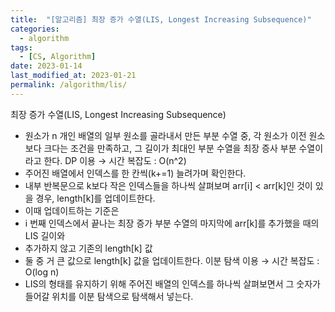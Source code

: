 ```yaml
---
title:  "[알고리즘] 최장 증가 수열(LIS, Longest Increasing Subsequence)"
categories:
  - algorithm
tags:
  - [CS, Algorithm]
date: 2023-01-14
last_modified_at: 2023-01-21
permalink: /algorithm/lis/
---
```


최장 증가 수열(LIS, Longest Increasing Subsequence)
* 원소가 n 개인 배열의 일부 원소를 골라내서 만든 부분 수열 중, 각 원소가 이전 원소보다 크다는 조건을 만족하고, 그 길이가 최대인 부분 수열을 최장 증사 부분 수열이라고 한다.
DP 이용 → 시간 복잡도 : O(n^2)
* 주어진 배열에서 인덱스를 한 칸씩(k+=1) 늘려가며 확인한다.
* 내부 반복문으로 k보다 작은 인덱스들을 하나씩 살펴보며 arr[i] < arr[k]인 것이 있을 경우, length[k]를 업데이트한다.
* 이때 업데이트하는 기준은
* i 번째 인덱스에서 끝나는 최장 증가 부분 수열의 마지막에 arr[k]를 추가했을 때의 LIS 길이와
* 추가하지 않고 기존의 length[k] 값
* 둘 중 거 큰 값으로 length[k] 값을 업데이트한다.
이분 탐색 이용 → 시간 복잡도 : O(log n)
* LIS의 형태를 유지하기 위해 주어진 배열의 인덱스를 하나씩 살펴보면서 그 숫자가 들어갈 위치를 이분 탐색으로 탐색해서 넣는다.
